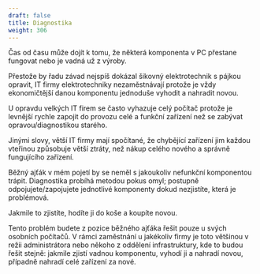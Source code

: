 ```yaml
---
draft: false
title: Diagnostika
weight: 306
---
```


Čas od času může dojít k tomu, že některá komponenta v PC přestane fungovat nebo je vadná už z výroby.

Přestože by řadu závad nejspíš dokázal šikovný elektrotechnik s pájkou opravit, IT firmy elektrotechniky nezaměstnávají protože je vždy ekonomičtější danou komponentu jednoduše vyhodit a nahradit novou.

U opravdu velkých IT firem se často vyhazuje celý počítač protože je levnější rychle zapojit do provozu celé a funkční zařízení než se zabývat opravou/diagnostikou starého. 

Jinými slovy, větší IT firmy mají spočítané, že chybějící zařízení jim každou vteřinou způsobuje větší ztráty, než nákup celého nového a správně fungujícího zařízení.

Běžný ajťák v mém pojetí by se neměl s jakoukoliv nefunkční komponentou trápit. Diagnostika probíhá metodou pokus omyl; postupně odpojujete/zapojujete jednotlivé komponenty dokud nezjistíte, která je problémová.

Jakmile to zjistíte, hodíte ji do koše a koupíte novou. 

Tento problém budete z pozice běžného ajťáka řešit pouze u svých osobních počítačů. V rámci zaměstnání u jakékoliv firmy je toto většinou v režii administrátora nebo někoho z oddělení infrastruktury, kde to budou řešit stejně: jakmile zjistí vadnou komponentu, vyhodí ji a nahradí novou, případně nahradí celé zařízení za nové.